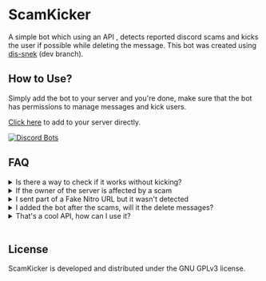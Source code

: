 # ScamKicker

A simple bot which using an API , detects reported discord scams and kicks the user if possible while deleting the message. This bot was created using [dis-snek](https://github.com/Discord-Snake-Pit/Dis-Snek.git) (dev branch).

## How to Use?

Simply add the bot to your server and you're done, make sure that the bot has permissions to manage messages and kick users. </br>

[Click here](https://discord.com/api/oauth2/authorize?client_id=851246867131793469&permissions=9218&scope=bot) to add to your server directly.

[![Discord Bots](https://top.gg/api/widget/851246867131793469.svg)](https://top.gg/bot/851246867131793469)


## FAQ

<details closed>
<summary> Is there a way to check if it works without kicking? </summary>
<p>

> Yes, just DM the bot the URL you want to inspect and if it's included in the database, then it will reply back that it was found. If you want to report an url, it's recommended to go to the [API's Discord server](https://discord.gg/cT6eQjWW8H)
</p>
</details>

<details closed>
<summary> If the owner of the server is affected by a scam </summary>
<p>

> In such case, as expected if the bot has permissions it will remove the messages but won't kick the user (it can't).
</p>
</details>
<details closed>
<summary> I sent part of a Fake Nitro URL but it wasn't detected </summary>
<p>

> The issue with nitro scam is more about the clickable urls than sending the directions themselves. This bot will detect the scams which start with `http://`, after all without that part, discord doesn't convert the message to an URL, which decreases its risk by default and prevents us to kick false positives. Additonally it's reliant on the API.
</p>
</details>

<details closed>
<summary> I added the bot after the scams, will it the delete messages? </summary>
<p>

> No, this bot activates upon messages and from there it makes decisions, if the bot wasn't there, then it won't delete the messages when it wasn't present.
</p>
</details>

<details closed>
<summary> That's a cool API, how can I use it? </summary>
<p>

> The API used in the bot, was designed by [nwunder](https://nwunder.com/).
> Feel free to check the following link for [more information](https://api.sinking.yachts/docs).
</p>
</details>
<br>

## License

ScamKicker is developed and distributed under the GNU GPLv3 license.

